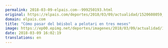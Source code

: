 ```yaml
---
permalink: 2018-03-09-elpais.com--999250193.html
original: https://elpais.com/deportes/2018/03/09/actualidad/1520608059_862652.html#?ref=rss&format=simple&link=link
domain: elpais.com
title: "Cómo pasar del béisbol a pelotari en tres meses"
image: https://ep00.epimg.net/deportes/imagenes/2018/03/09/actualidad/1520608059_862652_1520608506_rrss_normal.jpg
date: 2018-03-09 16:02:19
translations: en
---
```


